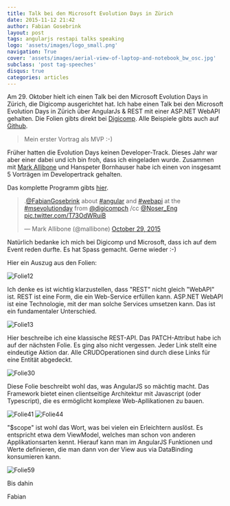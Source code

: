 ```yaml
---
title: Talk bei den Microsoft Evolution Days in Zürich
date: 2015-11-12 21:42
author: Fabian Gosebrink
layout: post
tags: angularjs restapi talks speaking
logo: 'assets/images/logo_small.png'
navigation: True
cover: 'assets/images/aerial-view-of-laptop-and-notebook_bw_osc.jpg'
subclass: 'post tag-speeches'
disqus: true
categories: articles
---
```


Am 29. Oktober hielt ich einen Talk bei den Microsoft Evolution Days in Zürich, die Digicomp ausgerichtet hat. Ich habe einen <span id="snippet_meta" class="desc" contenteditable="true">Talk bei den Microsoft Evolution Days in Zürich</span> über AngularJs &amp; REST mit einer ASP.NET WebAPI gehalten. Die Folien gibts direkt bei [Digicomp](http://digiblog.s3-eu-central-1.amazonaws.com/app/1446644382/30_agularjs-und-rest_fabian-gosebrink.pdf). Alle Beispiele gibts auch auf [Github](https://github.com/FabianGosebrink).

> Mein erster Vortrag als MVP :-)

Früher hatten die Evolution Days keinen Developer-Track. Dieses Jahr war aber einer dabei und ich bin froh, dass ich eingeladen wurde. Zusammen mit [Mark Allibone](https://twitter.com/mallibone) und Hanspeter Bornhauser habe ich einen von insgesamt 5 Vorträgen im Developertrack gehalten.

Das komplette Programm gibts [hier](https://www.digicomp.ch/media/misc/MicrosoftEvolutionDay-2015-DigicompZuerich-29.10.pdf).

<blockquote class="twitter-tweet" data-lang="en"><p lang="en" dir="ltr">.<a href="https://twitter.com/FabianGosebrink">@FabianGosebrink</a> about <a href="https://twitter.com/hashtag/angular?src=hash">#angular</a> and <a href="https://twitter.com/hashtag/webapi?src=hash">#webapi</a> at the <a href="https://twitter.com/hashtag/msevolutionday?src=hash">#msevolutionday</a> from <a href="https://twitter.com/DigicompCH">@digicompch</a> /cc <a href="https://twitter.com/Noser_Eng">@Noser_Eng</a> <a href="https://t.co/T73OdWRuiB">pic.twitter.com/T73OdWRuiB</a></p>&mdash; Mark Allibone (@mallibone) <a href="https://twitter.com/mallibone/status/659736379954495488">October 29, 2015</a></blockquote>
<script async src="//platform.twitter.com/widgets.js" charset="utf-8"></script>

Natürlich bedanke ich mich bei Digicomp und Microsoft, dass ich auf dem Event reden durfte. Es hat Spass gemacht. Gerne wieder :-)

Hier ein Auszug aus den Folien:

![Folie12]({{site.baseurl}}assets/articles/wp-content/uploads/2015/11/Folie12.png)

Ich denke es ist wichtig klarzustellen, dass "REST" nicht gleich "WebAPI" ist. REST ist eine Form, die ein Web-Service erfüllen kann. ASP.NET WebAPI ist eine Technologie, mit der man solche Services umsetzen kann. Das ist ein fundamentaler Unterschied.

![Folie13]({{site.baseurl}}assets/articles/wp-content/uploads/2015/11/Folie13.png)

Hier beschreibe ich eine klassische REST-API. Das PATCH-Attribut habe ich auf der nächsten Folie. Es ging also nicht vergessen. Jeder Link stellt eine eindeutige Aktion dar. Alle CRUDOperationen sind durch diese Links für eine Entität abgedeckt.

![Folie30]({{site.baseurl}}assets/articles/wp-content/uploads/2015/11/Folie30.png)

Diese Folie beschreibt wohl das, was AngularJS so mächtig macht. Das Framework bietet einen clientseitige Architektur mit Javascript (oder Typescript), die es ermöglicht komplexe Web-Apllikationen zu bauen.

![Folie41]({{site.baseurl}}assets/articles/wp-content/uploads/2015/11/Folie41.png)
![Folie44]({{site.baseurl}}assets/articles/wp-content/uploads/2015/11/Folie44.png)

"$scope" ist wohl das Wort, was bei vielen ein Erleichtern auslöst. Es entspricht etwa dem ViewModel, welches man schon von anderen Applikationsarten kennt. Hierauf kann man im AngularJS Funktionen und Werte definieren, die man dann von der View aus via DataBinding konsumieren kann.

![Folie59]({{site.baseurl}}assets/articles/wp-content/uploads/2015/11/Folie59.png)

Bis dahin

Fabian
